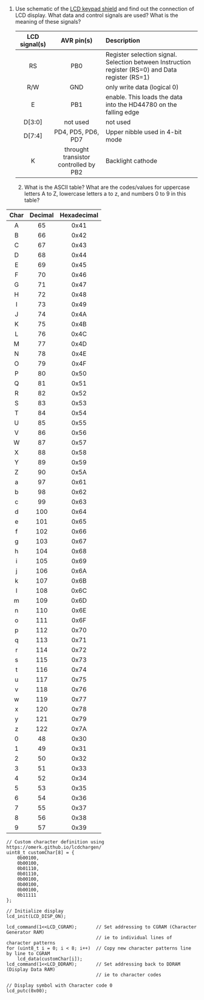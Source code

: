 

1. Use schematic of the [LCD keypad shield](https://oshwlab.com/tomas.fryza/arduino-shields) and find out the connection of LCD display. What data and control signals are used? What is the meaning of these signals?

   | **LCD signal(s)** | **AVR pin(s)** | **Description** |
   | :-: | :-: | :-- |
   | RS | PB0 | Register selection signal. Selection between Instruction register (RS=0) and Data register (RS=1) |
   | R/W | GND  | only write data (logical 0) |
   | E | PB1 | enable. This loads the data into the HD44780 on the falling edge |
   | D[3:0] | not used | not used |
   | D[7:4] | PD4, PD5, PD6, PD7 |  Upper nibble used in 4-bit mode |
   | K | throught transistor controlled by PB2 | Backlight cathode |
   
   2. What is the ASCII table? What are the codes/values for uppercase letters A to Z, lowercase letters a to z, and numbers 0 to 9 in this table?

| **Char** | **Decimal**|**Hexadecimal** |
| :-: | :-: | :-: |
| A | 65 | 0x41 | 
| B | 66 | 0x42 | 
| C | 67 | 0x43 |
| D | 68 | 0x44 | 
| E | 69 | 0x45 |
| F | 70 | 0x46 |
| G | 71 | 0x47 |
| H | 72 | 0x48 |
| I | 73 | 0x49 |
| J | 74 | 0x4A |
| K | 75 | 0x4B |
| L | 76 | 0x4C |
| M | 77 | 0x4D |
| N | 78 | 0x4E |
| O | 79 | 0x4F |
| P | 80 | 0x50 |
| Q | 81 | 0x51 |
| R | 82 | 0x52 |
| S | 83 | 0x53 |
| T | 84 | 0x54 |
| U | 85 | 0x55 |
| V | 86 | 0x56 |
| W | 87 | 0x57 |
| X | 88 | 0x58 |
| Y | 89 | 0x59 |
| Z | 90 | 0x5A |
| a | 97 | 0x61 |
| b | 98 | 0x62 |
| c | 99 | 0x63 |
| d | 100 | 0x64 |
| e | 101 | 0x65 |
| f | 102 | 0x66 |
| g | 103 | 0x67 |
| h | 104 | 0x68 |
| i | 105 | 0x69 |
| j | 106 | 0x6A |
| k | 107 | 0x6B |
| l | 108 | 0x6C |
| m | 109 | 0x6D |
| n | 110 | 0x6E |
| o | 111 | 0x6F |
| p | 112 | 0x70 |
| q | 113 | 0x71 |
| r | 114 | 0x72 |
| s | 115 | 0x73 |
| t | 116 | 0x74 |
| u | 117 | 0x75 |
| v | 118 | 0x76 |
| w | 119 | 0x77 |
| x | 120 | 0x78 |
| y | 121 | 0x79 |
| z | 122 | 0x7A |
| 0 | 48 | 0x30 |
| 1 | 49 | 0x31 |
| 2 | 50 | 0x32 |
| 3 | 51 | 0x33 |
| 4 | 52 | 0x34 |
| 5 | 53 | 0x35 |
| 6 | 54 | 0x36 |
| 7 | 55 | 0x37 |
| 8 | 56 | 0x38 |
| 9 | 57 | 0x39 |
    // Custom character definition using https://omerk.github.io/lcdchargen/
    uint8_t customChar[8] = {
        0b00100,
        0b00100,
        0b01110,
        0b01110,
        0b00100,
        0b00100,
        0b00100,
        0b11111
    };

    // Initialize display
    lcd_init(LCD_DISP_ON);

    lcd_command(1<<LCD_CGRAM);       // Set addressing to CGRAM (Character Generator RAM)
                                     // ie to individual lines of character patterns
    for (uint8_t i = 0; i < 8; i++)  // Copy new character patterns line by line to CGRAM
        lcd_data(customChar[i]);
    lcd_command(1<<LCD_DDRAM);       // Set addressing back to DDRAM (Display Data RAM)
                                     // ie to character codes

    // Display symbol with Character code 0
    lcd_putc(0x00);
